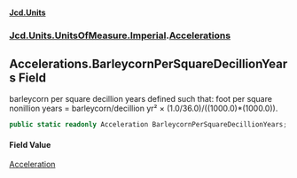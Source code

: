 #### [Jcd.Units](index.md 'index')
### [Jcd.Units.UnitsOfMeasure.Imperial](Jcd.Units.UnitsOfMeasure.Imperial.md 'Jcd.Units.UnitsOfMeasure.Imperial').[Accelerations](Accelerations.md 'Jcd.Units.UnitsOfMeasure.Imperial.Accelerations')

## Accelerations.BarleycornPerSquareDecillionYears Field

barleycorn per square decillion years defined such that: foot per square nonillion years = barleycorn/decillion yr² × (1.0/36.0)/((1000.0)*(1000.0)).

```csharp
public static readonly Acceleration BarleycornPerSquareDecillionYears;
```

#### Field Value
[Acceleration](Acceleration.md 'Jcd.Units.UnitTypes.Acceleration')